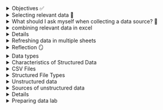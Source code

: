 <details><summary> Objectives ✅ </summary>

During this module, I learned how to describe the various sources of data that are used in data analytics. I became able to describe various types of structured and unstructured data files. Finally, I was able to configure data according to the requirements of an analysis.
</details>

<details><summary> Selecting relevant data 🔎 </summary>

Selecting relevant data is vital in ensuring the validity and reliability of data analysis. It may be necessary to establish new procedures to collect the data required or could also involve combining data from multiple sources into a format that can be analysed. 
</details>

<details><summary> What should I ask myself when collecting a data source? 🤨  </summary>

1. what data points are necessary to inform my analysis?

2. do i already have access to this data or must i find a dataset from another source?

3. Where are reliable and verifiable sources of this data?

4. How relevant is the data collected and updated

5. How is the data licensed for use, and is there a cost

6. Is the data in a format that i can use, or convert to use with the tools i have available?
</details>

<details><summary> combining relevant data in excel </summary>

Data analytics involves pulling information from multiple sources, which can be challenging to keep synchronised. In the Lab practical, I used Excel's workbook links feature to connect one worksheet to others, which ensures that data stays up to date. 


External references are espcially useful when large models cannot be stored in a single workbook. This feature allows me to:

- Consolidate data from multiple workbooks (years, departments, products) for summaries, reports or graphs.

- create subsets of data by linking only relevant information instead of entire workbooks.

- split complex data into smaller, more manageable workbooks while still being able to generate summaries or combined reports.

</details>

<details><summaries> LAB: Part 1: Link Multiple Worksheets </summaries>


I started off with two seperate worksheet datasets containing data about the bike sales from two seperate years, 2021 and 2022. 


I then opened up a new worksheet that was blank, and renamed it 'BikeSales_Consolidated'. 


Within workbook 'BikeSales_Consolidated' I pressed the '=' in cell A1, selected the tab of the worksheet that I wanted to import, which was Bike_Sales_2021, went back onto BikeSales_Consolidated, the function then contained the url of the worksheet i was importing and i clicked enter. 


I then repeated the process for workbook Bike_sales_2022. 
</details>

<details><summary> Refreshing data in multiple sheets </summary>
**linked averages updated automatically when the source data changed**

i refreshed workbook links to sync data 
</details>

<details><summary> Reflection 🪞 </summary>
workbooks are useful when managing data across multioke files, this comes in handy for tasks such as consolidating departmental budgets, combining regional sales, tracking projects, or splitting large datasets as they keep everything synchronised.

</details>

<details><summary> Data types </summary>

- static - data that is recieved and stored prior to performing analyses on the data. 

- streaming - data is processed and analysed as it is recieved and subsequent results are used or stored.

- string - data that is treated as text and composed of letters. numbers are not to be used.

- integer - whole numbers or numbers that do not unclude decimals - may or may not use negative numbers depending on computer language

- floating point - numbers with decimal places - frequantly used

- date and time - important in recording when an observation in a dataset was made

- boolean - data that is treated as either true or false. typically writted as TRUE or FALSE to indicate a Boolean result instead of a string

</details>

<details><summary> Characteristics of Structured Data </summary>

- Structured data refers to the data that is entered and maintained in defined fields within a file or record.

- structured data is easily entered, classified, classified, queried and analysed by a computer - for example, when we submit our name address and billing info into a website, we are creating structured data.

- it is well defined and organised in structure

- can be stored in tables, usually within vertical columns and horizontal rows

- the content and format of the data is documented

- it is organised into files, records and fields

- it can be searched, sorted and queried

- input controls can reduce the possibility of invalid data
</details>

<details><summary> CSV Files </summary>

different applications save data in different formats, so universal formats are used to ensure compatibility.

- CSV: Plain text, uses commas (or other seperators) for columns and new lines for rows, this is common for spreadsheers, databases, analytics and visualisation. Remember, a special character in CSV is any that is not a number or letter and can be used to seperate columns in a data table.

- JSON: lightweight, human-readable, widely used for data exchange.

- XML: Markup language similar to HTML, supports structured data.

Converting data into these common formats makes it easier to combine and share across different tools and systems. 

</details>

<details><summary> Structured File Types </summary>

There are many, hold on in your seat.,

- relational database - collection of tables with columns and rows which are connected by pre-defined relationships.

- Logs - machine generated historical record of everything that happens within a system (think transactions, errors, even log ticker.)

- spreadsheets - flat file database, it stores and records in a single file with no hierarchical structure

- sensor readings - sensor output usually collected in a standardised format, which may very by manufacturer. Individual readings may be seperated only by a delimiter or may be time dependent (one output per second seperated by timestamps.)

- transactional records - records of transactions can be stored in many different formats depending on transaction tyoe and source.

</details>

<details><summary> Unstructured data </summary>

Lacks the organisation found in structured data. This is raw data, not organised in a predefined way. It doesnt't have a fixed schema that identifies the type of data or its format. 


examples include the contents of photos, audio, video, web pages, blogs, books journals, white papers, powerpoint presentations, word processing documents and text in general.

</details>

<details><summary> Sources of unstructured data </summary>

- NoSQL databases and Data Lakes - unrelational databases or in data lakes (centralised repositories for data obtained from IoT devices, websites, mobile apps, social media and other sources of raw data. they are used to store real-time data in its original format.

- web scraping - automatically extract various forms of data drom HTML pages using a bot or webcrawler to gather and copy specific data drom the web database or spreadsheet. The data can then be easily analysed.

- Application Program Interfaces (APIs) - Most common application is called RESTful which uses HTTP as their communication protocol and JSON files to store data. Allows data analysts and engineers to access subsets of the large amount of data they are constantly generating.

</details>

<details><summaries> Data preparation - ETL and ELT </summaries>

ETL and ELT are both ways to move data from one place to another. The letters stand for Extract, Transform, Load. The only difference is the order of the last two steps.


- In ETL, you take the data, clean it up/transform it, and then put it into storage. This is good when the data is messy or in lots of different formats, because you make it neat before saving.


- In ELT, you take the data, put it into storage right away, and then clean it later when you actually need to use it. This is better for huge or unstructured data, because you can just dump it all in first.
So basically:


ETL = clean first, then store.


ELT = store first, then clean.


- Extract - data is located and gathered from various sources and then converted into a single format.

- Transform - Before data can go into a data warehouse, it often needs to be transformed so it matches the format the database requires. This can mean changing measurements (like converting Imperial to Metric), joining data from different sources, summarising or sorting it, creating new calculated values, and checking it with validation rules. Part of this process is cleaning (or scrubbing) the data. This means fixing errors, removing blanks, and making sure things like dates, times, and locations all follow the same format. Cleaning makes the data consistent and reliable for analysis.

- Load - transformed data is then loaded intothe database for querying. load processes vary widely. Some organisations may also overwrite existing data with newer culmative data. this is the step where rules that have been defined in the database schema are applied. 
</details>

<details><summary> Preparing data lab </summary>

**skim data to spot anomalies** - essential step in data cleansing to ensure these weaknesses are spotted and corrected, otherwise analyses become unreliable and misleading.

**step 1 Find duplicates** - find and remove duplicate entries. 


Select the column or row you wish to check for duplicates (it is usually a variable that cannot have multiple of the same variables such as order number. 


Once selected click 'conditional formatting' within home toolbar then 'highlight cell rules' - then duplicates then done. 


This highlights duplicate values within the column or row in red. 


Formula-bar way to spot duplicates:


=COUNTIF(A:A,A2)>1

- counts how many times the value in A2 shows up in column A.

- >1 -  asks, “does it show up more than once?”


- If YES → formula shows TRUE (duplicate).

  
If NO → formula shows FALSE (unique).


Formula 2: Show only unique values


=UNIQUE(A:A)


This is a newer Excel function.


It looks at all of column A and automatically spits out only the values that aren’t repeated.




***Step 3: Finding Empty Cells***

Blank cells happen for lots of reasons: human error, copying data, etc.


You can highlight blanks using Conditional Formatting - Highlight Cell Rules - Blanks - Green fill.


Once highlighted, check if you can fill them from context or source data; if not, you might have to delete them.


Example: fill C11=5, G16=Youth, M22=Mountain-200 Black, 42, N23=4.

1. Check if a whole row has any blanks

   
Example: Row 2 has data across columns A to D.


=COUNTBLANK(A2:D2)>0


COUNTBLANK(A2:D2) → counts how many blank cells in that row.


>0 → TRUE if at least one blank.

**Step 4: Splitting Text into Columns (Parsing)**


Some cells have multiple pieces of info (like product descriptions).


Use Text to Columns to split them by commas or spaces:


First, split size into a new column.


Then, split color into another new column.


What’s left is the model.


Check if a whole column has any blanks


Example: Column A, rows 2–100.


=COUNTBLANK(A2:A100)>0


Tells you if that column has at least one blank cell.


***Step 5: Removing Extra Spaces***

Extra spaces mess up searches or counts.


Use LEN() to check length, TRIM() to remove extra spaces.
Copy TRIM results back into the original column as values, then delete helper columns.


Sometimes a cell isn’t empty, it just has hidden spaces.


=LEN(A2)=0


TRUE if it’s really empty.


But if it looks empty and you get FALSE → then the cell has spaces or invisible characters.


***Step 6: Changing Case***

1. LOWER()


=LOWER(A2)


Takes whatever text is in cell A2.


Turns ALL letters into lowercase.


Example: UNITED STATES → united states.


use when  data is in ALL CAPS and you need it cleaner.


3. UPPER()


=UPPER(A2)


Takes whatever text is in A2.


Turns ALL letters into uppercase.


Example: united states → UNITED STATES.


Use when you want consistency in uppercase (like codes, acronyms).


PROPER()


=PROPER(A2)


Takes whatever text is in A2.


Capitalises the first letter of every word.


Example: united states → United States.


Use when you want neat titles or names.


***Step 7: Highlight Possible Errors***


Instead of scanning with your eyes, you let Excel highlight them.

Select the desired column.

Go to Home → Conditional Formatting → Highlight Cell Rules → Equal To.

In the box, type 0.

Pick a bright color (like red fill).

potential errors will now be highlighted 


***Step 8: Find and Replace***


Replace shorthand data with full words for clarity:


F → Female, M → Male.


Use Find & Replace with “Match case” as an option. When it’s on, Excel only finds text that exactly matches the uppercase and lowercase letters you typed. 


You can select the entire column first, then use Find & Replace with Match Case. Excel will only search within the selected column, not the whole sheet.


Single Cell Replacement (Formula-Bar Version)
Formula:


=IF(A2="F","Female",IF(A2="M","Male",A2))


Breakdown:


= starts a formula in Excel.


IF(condition, value_if_true, value_if_false) → checks a condition.


Step 1: IF(A2="F","Female",IF(A2="M","Male",A2))


Checks if A2 = "F".


If TRUE → returns "Female".


If FALSE → goes to the second IF.


Step 2 (nested IF): IF(A2="M","Male",A2)


Checks if A2 = "M".


If TRUE → returns "Male".


If FALSE → returns A2 (keeps original value).


Other details:


, -separates the three parts of each IF.


() → wraps the arguments for each IF.


"" → indicates text strings.


Logic in plain English:


If A2 = F → show Female


Else if A2 = M → show Male


Else → keep original value in A2



Usage:


Put formula in first row (e.g., Q2)


Drag down → applies to all rows in that column


**Step 9: Spell Check**

Use Review - Spelling to catch typos in text columns.


Ignore column names, fix actual spelling errors.



**Step 10: Remove Formatting**


Remove weird formatting like alignment or colors using 


home - clear - clear formats


</details>

